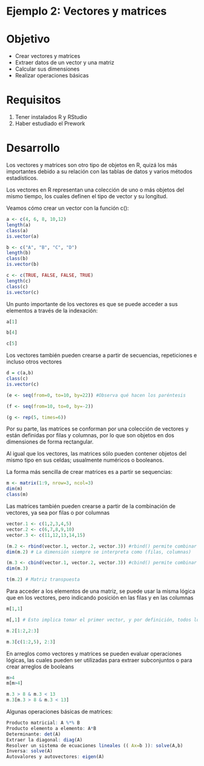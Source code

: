 #      Ejemplo 2:  Vectores y matrices

# Objetivo

- Crear vectores y matrices
- Extraer datos de un vector y una matriz
- Calcular sus dimensiones
- Realizar operaciones básicas

# Requisitos

1. Tener instalados R y RStudio
2. Haber estudiado el Prework

# Desarrollo

Los vectores y matrices son otro tipo de objetos en R, quizá los más importantes debido a su relación con las tablas de datos y varios métodos 
estadísticos.

Los vectores en R representan una colección de uno o más objetos del mismo tiempo, los cuales definen el tipo de vector y su longitud.

Veamos cómo crear un vector con la función c():

```R
a <- c(4, 6, 8, 10,12)
length(a)
class(a)
is.vector(a)

b <- c("A", "B", "C", "D")
length(b)
class(b)
is.vector(b)

c <- c(TRUE, FALSE, FALSE, TRUE)
length(c)
class(c)
is.vector(c)
```

Un punto importante de los vectores es que se puede acceder a sus elementos a través de la indexación:

```R
a[1]

b[4]

c[5]
```

Los vectores también pueden crearse a partir de secuencias, repeticiones e incluso otros vectores

```R
d = c(a,b)
class(c)
is.vector(c)

(e <- seq(from=0, to=10, by=22)) #Observa qué hacen los paréntesis

(f <- seq(from=10, to=0, by=-2))

(g <- rep(5, times=6))
```

Por su parte, las matrices se conforman por una colección de vectores y están definidas por filas y columnas, por lo que son objetos en dos dimensiones 
de forma rectangular.

Al igual que los vectores, las matrices sólo pueden contener objetos del mismo tipo en sus celdas; usualmente numéricos o booleanos.

La forma más sencilla de crear matrices es a partir se sequencias:

```R
m <- matrix(1:9, nrow=3, ncol=3)
dim(m)
class(m)
```

Las matrices también pueden crearse a partir de la combinación de vectores, ya sea por filas o por columnas

```R
vector.1 <- c(1,2,3,4,5)
vector.2 <- c(6,7,8,9,10)
vector.3 <- c(11,12,13,14,15)

(m.2 <- rbind(vector.1, vector.2, vector.3)) #rbind() permite combinar objetos por filas
dim(m.2) # La dimensión siempre se interpreta como (filas, columnas)

(m.3 <- cbind(vector.1, vector.2, vector.3)) #cbind() permite combinar objetos por filas
dim(m.3)

t(m.2) # Matriz transpuesta
```
Para acceder a los elementos de una matriz, se puede usar la misma lógica que en los  vectores, pero indicando posición en las filas y en las columnas

```R
m[1,1]

m[,1] # Esto implica tomar el primer vector, y por definición, todos los vectores son columnas en R

m.2[1:2,2:3]

m.3[c(1:2,5), 2:3]
```

En arreglos como vectores y matrices se pueden evaluar operaciones lógicas, las cuales pueden ser utilizadas para extraer subconjuntos o para crear
arreglos de booleans

```R
m>4
m[m>4] 

m.3 > 8 & m.3 < 13
m.3[m.3 > 8 & m.3 < 13]
```
Algunas operaciones básicas de matrices:
```R
Producto matricial: A %*% B
Producto elemento a elemento: A*B
Determinante: det(A)
Extraer la diagonal: diag(A)
Resolver un sistema de ecuaciones lineales (( Ax=b )): solve(A,b)
Inversa: solve(A)
Autovalores y autovectores: eigen(A)
```
